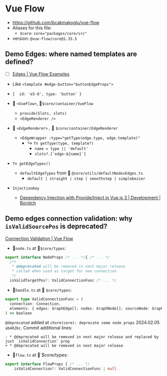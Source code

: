 # Vue Flow

- https://github.com/bcakmakoglu/vue-flow
- Aliases for this file:
	- `$core`: `core="packages/core/src"`
- version: `@vue-flow/core@1.33.5`

## Demo Edges: where named templates are defined?

- [ ] [Edges | Vue Flow Examples](https://vueflow.dev/examples/edges/)
- Like `<template #edge-button="buttonEdgeProps">`

- `{  id: 'e5-8', type: 'button' }`
- 💎 _`<VueFlow>`_,  :open_file_folder:`$core/container/VueFlow`
	- `provide(Slots, slots)`
	- `<EdgeRenderer />`
- :gem: _`<EdgeRenderer>`_ , :open_file_folder: `$core/container/EdgeRenderer`
	- `<EdgeWrapper :type="getType(edge.type, edge.template)"`
		- :arrow_right_hook: `fn getType(type, template?)`
			- `name = type || 'default'`
			- ``slots?.[`edge-${name}`]``
- `fn getEdgeTypes()`
	- `defaultEdgeTypes` from :open_file_folder: `@core/utils/defaultNodesEdges.ts`
		- `default | straight | step | smoothstep | simplebezier`
- `InjectionKey`
	- [Dependency Injection with Provide/Inject in Vue.js 3 | Development | Borstch](https://borstch.com/blog/development/dependency-injection-with-provideinject-in-vuejs-3)

## Demo edges connection validation: why `isValidSourcePos` is deprecated?

[Connection Validation | Vue Flow](https://vueflow.dev/examples/edges/validation.html)

- :page_with_curl:`node.ts` at :open_file_folder:`$core/types`:

```ts
export interface NodeProps /* ... */{ /* ... */
  /**
   * @deprecated will be removed in next major release
   * called when used as target for new connection
   */
  isValidTargetPos?: ValidConnectionFunc /* ... */
```

- :page_with_curl:`handle.ts` at :open_file_folder: `$core/types`:

```ts
export type ValidConnectionFunc = (
  connection: Connection,
  elements: { edges: GraphEdge[]; nodes: GraphNode[]; sourceNode: GraphNode; targetNode: GraphNode },
) => boolean
```

`@deprecated` added at `chore(core): deprecate some node props` 2024.02.05 `ab482bc`. Commit additional lines:

```
- * @deprecated will be removed in next major release and replaced by just `isValidConnection` prop
+ * @deprecated will be removed in next major release
```

- :page_with_curl:`flow.ts` at :open_file_folder:`$core/types:
```ts
export interface FlowProps { /* ... */
	isValidConnection?: ValidConnectionFunc | null
```